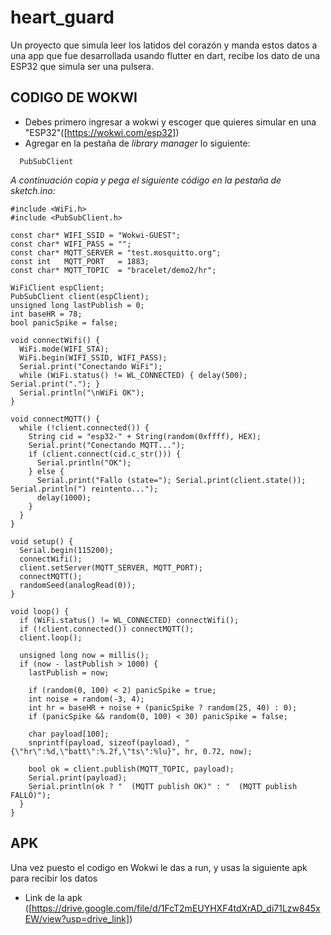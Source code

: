 # heart_guard

Un proyecto que simula leer los latidos del corazón y manda estos datos a una app que fue desarrollada usando flutter en dart, recibe los dato de una ESP32 que simula ser una pulsera.
## CODIGO DE WOKWI

- Debes primero ingresar a wokwi y escoger que quieres simular en una "ESP32"([https://wokwi.com/esp32])
- Agregar en la pestaña de _library manager_ lo siguiente:
```
  PubSubClient
```

*A continuación copia y pega el siguiente código en la pestaña de _sketch.ino_:*

```
#include <WiFi.h>
#include <PubSubClient.h>

const char* WIFI_SSID = "Wokwi-GUEST";
const char* WIFI_PASS = "";
const char* MQTT_SERVER = "test.mosquitto.org";
const int   MQTT_PORT   = 1883;
const char* MQTT_TOPIC  = "bracelet/demo2/hr";

WiFiClient espClient;
PubSubClient client(espClient);
unsigned long lastPublish = 0;
int baseHR = 78;
bool panicSpike = false;

void connectWifi() {
  WiFi.mode(WIFI_STA);
  WiFi.begin(WIFI_SSID, WIFI_PASS);
  Serial.print("Conectando WiFi");
  while (WiFi.status() != WL_CONNECTED) { delay(500); Serial.print("."); }
  Serial.println("\nWiFi OK");
}

void connectMQTT() {
  while (!client.connected()) {
    String cid = "esp32-" + String(random(0xffff), HEX);
    Serial.print("Conectando MQTT...");
    if (client.connect(cid.c_str())) {
      Serial.println("OK");
    } else {
      Serial.print("Fallo (state="); Serial.print(client.state()); Serial.println(") reintento...");
      delay(1000);
    }
  }
}

void setup() {
  Serial.begin(115200);
  connectWifi();
  client.setServer(MQTT_SERVER, MQTT_PORT);
  connectMQTT();
  randomSeed(analogRead(0));
}

void loop() {
  if (WiFi.status() != WL_CONNECTED) connectWifi();
  if (!client.connected()) connectMQTT();
  client.loop();

  unsigned long now = millis();
  if (now - lastPublish > 1000) {
    lastPublish = now;

    if (random(0, 100) < 2) panicSpike = true;
    int noise = random(-3, 4);
    int hr = baseHR + noise + (panicSpike ? random(25, 40) : 0);
    if (panicSpike && random(0, 100) < 30) panicSpike = false;

    char payload[100];
    snprintf(payload, sizeof(payload), "{\"hr\":%d,\"batt\":%.2f,\"ts\":%lu}", hr, 0.72, now);

    bool ok = client.publish(MQTT_TOPIC, payload);
    Serial.print(payload);
    Serial.println(ok ? "  (MQTT publish OK)" : "  (MQTT publish FALLÓ)");
  }
}
```

## APK
Una vez puesto el codigo en Wokwi le das a run, y usas la siguiente apk para recibir los datos
- Link de la apk ([https://drive.google.com/file/d/1FcT2mEUYHXF4tdXrAD_di71Lzw845xEW/view?usp=drive_link])

